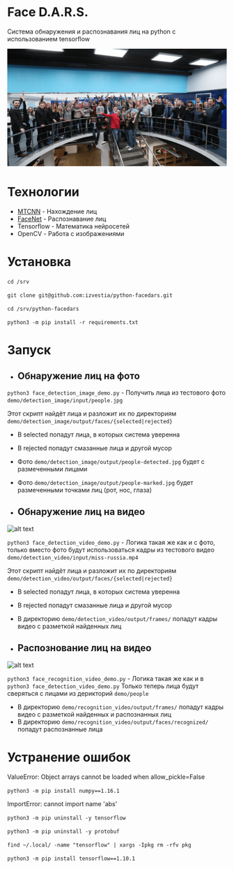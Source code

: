 # Face D.A.R.S.
Система обнаружения и распознавания лиц на python с использованием tensorflow

![alt text](demo/detection_image/demo.gif)

# Технологии
* [MTCNN](https://github.com/ipazc/mtcnn) - Нахождение лиц
* [FaceNet](https://github.com/davidsandberg/facenet) - Распознавание лиц
* Tensorflow - Математика нейросетей
* OpenCV - Работа с изображениями

# Установка

```cd /srv```

```git clone git@github.com:izvestia/python-facedars.git```

```cd /srv/python-facedars```

```python3 -m pip install -r requirements.txt``` 

# Запуск

* ## Обнаружение лиц на фото

```python3 face_detection_image_demo.py``` - Получить лица из тестового фото ```demo/detection_image/input/people.jpg```

Этот скрипт найдёт лица и разложит их по директориям ```demo/detection_image/output/faces/{selected|rejected}```

* В selected попадут лица, в которых система уверенна

* В rejected попадут смазанные лица и другой мусор

* Фото ```demo/detection_image/output/people-detected.jpg``` будет с размеченными лицами
* Фото ```demo/detection_image/output/people-marked.jpg``` будет размеченными точками лиц (рот, нос, глаза)

* ## Обнаружение лиц на видео
![alt text](demo/detection_video/demo.gif)

```python3 face_detection_video_demo.py``` - Логика такая же как и с фото, 
только вместо фото будут использоваться кадры из тестового видео ```demo/detection_video/input/miss-russia.mp4```

Этот скрипт найдёт лица и разложит их по директориям ```demo/detection_video/output/faces/{selected|rejected}```

* В selected попадут лица, в которых система уверенна

* В rejected попадут смазанные лица и другой мусор

* В директорию ```demo/detection_video/output/frames/``` попадут кадры видео с разметкой найденных лиц

* ## Распознование лиц на видео
![alt text](demo/recognition_video/demo.gif)

```python3 face_recognition_video_demo.py``` - Логика такая же как и в ```python3 face_detection_video_demo.py```
Только теперь лица будут сверяться с лицами из дерикторий ```demo/people```

* В директорию ```demo/recognition_video/output/frames/``` попадут кадры видео с разметкой найденных и распознанных лиц
* В директорию ```demo/recognition_video/output/faces/recognized/``` попадут распознанные лица

# Устранение ошибок
ValueError: Object arrays cannot be loaded when allow_pickle=False

```python3 -m pip install numpy==1.16.1```

ImportError: cannot import name 'abs'

```python3 -m pip uninstall -y tensorflow```

```python3 -m pip uninstall -y protobuf```

```find ~/.local/ -name "tensorflow" | xargs -Ipkg rm -rfv pkg```

```python3 -m pip install tensorflow==1.10.1```

